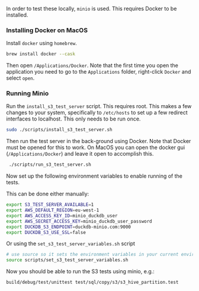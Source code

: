 
In order to test these locally, `minio` is used. This requires Docker to be installed.

### Installing Docker on MacOS

Install `docker` using `homebrew`.


```bash
brew install docker --cask
```

Then open `/Applications/Docker`. Note that the first time you open the application you need to go to the `Applications` folder, right-click `Docker` and select `open`.

### Running Minio

Run the `install_s3_test_server` script. This requires root. This makes a few changes to your system, specifically to `/etc/hosts` to set up a few redirect interfaces to localhost. This only needs to be run once.

```bash
sudo ./scripts/install_s3_test_server.sh
```

Then run the test server in the back-ground using Docker. Note that Docker must be opened for this to work. On MacOS you can open the docker gui (`/Applications/Docker`) and leave it open to accomplish this.


```bash
 ./scripts/run_s3_test_server.sh
```

Now set up the following environment variables to enable running of the tests.

This can be done either manually:
```bash
export S3_TEST_SERVER_AVAILABLE=1
export AWS_DEFAULT_REGION=eu-west-1
export AWS_ACCESS_KEY_ID=minio_duckdb_user
export AWS_SECRET_ACCESS_KEY=minio_duckdb_user_password
export DUCKDB_S3_ENDPOINT=duckdb-minio.com:9000  
export DUCKDB_S3_USE_SSL=false
```

Or using the `set_s3_test_server_variables.sh` script  

```bash
# use source so it sets the environment variables in your current environment
source scripts/set_s3_test_server_variables.sh
```

Now you should be able to run the S3 tests using minio, e.g.:

```bash
build/debug/test/unittest test/sql/copy/s3/s3_hive_partition.test
```
